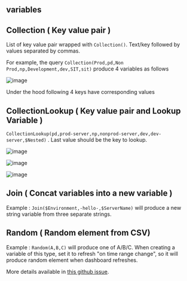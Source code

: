 ## variables

## Collection ( Key value pair )

List of key value pair wrapped with `Collection()`. Text/key followed by values separated by commas.

For example, the query  `Collection(Prod,pd,Non Prod,np,Development,dev,SIT,sit)` produce 4 variables as follows

![image](https://user-images.githubusercontent.com/153843/95761696-993cca80-0ca4-11eb-867a-60d8caa03d39.png)

Under the hood following 4 keys have corresponding values

## CollectionLookup ( Key value pair and Lookup Variable )

`CollectionLookup(pd,prod-server,np,nonprod-server,dev,dev-server,$Nested)` . Last value should be the key to lookup. 

![image](https://user-images.githubusercontent.com/153843/95761926-ec168200-0ca4-11eb-8758-ff5885564180.png)

![image](https://user-images.githubusercontent.com/153843/95762001-081a2380-0ca5-11eb-957a-34bfca767769.png)

![image](https://user-images.githubusercontent.com/153843/95762082-241dc500-0ca5-11eb-9d9f-b3f6d1440b76.png)

## Join ( Concat variables into a new variable )

Example : `Join($Environment,-hello-,$ServerName)` will produce a new string variable from three separate strings. 

## Random ( Random element from CSV)

Example : `Random(A,B,C)` will produce one of A/B/C. When creating a variable of this type, set it to refresh "on time range change", so it will produce random element when dashboard refreshes. 

More details available in [this github issue](https://github.com/yesoreyeram/grafana-infinity-datasource/issues/4).
